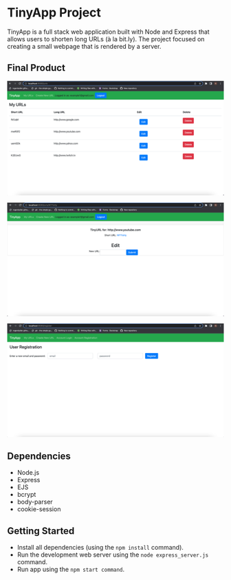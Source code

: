 # TinyApp Project

TinyApp is a full stack web application built with Node and Express that allows users to shorten long URLs (à la bit.ly). The project focused on creating a small webpage that is rendered by a server. 

## Final Product

!["The homepage of TinyApp where the user's URLs are displayed."](https://github.com/NoahPalin/tinyapp/blob/master/docs/urls-page.png)

!["The edit screen where a user can edit a previously created URL."](https://github.com/NoahPalin/tinyapp/blob/master/docs/edit-page.png)

!["The page where a user can register for TinyApp."](https://github.com/NoahPalin/tinyapp/blob/master/docs/register-page.png)

## Dependencies

- Node.js
- Express
- EJS
- bcrypt
- body-parser
- cookie-session


## Getting Started

- Install all dependencies (using the `npm install` command).
- Run the development web server using the `node express_server.js` command.
- Run app using the `npm start command`.